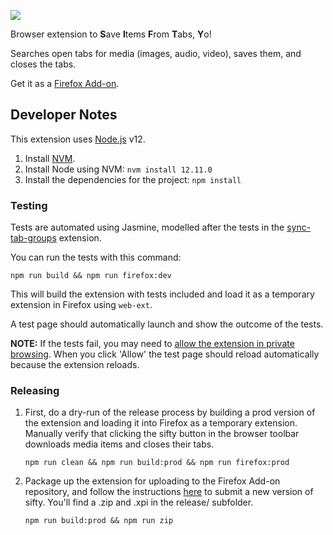<p align="left"><img src=https://raw.githubusercontent.com/keeler/sifty/master/icons/sifty.png></p>

Browser extension to **S**ave **I**tems **F**rom **T**abs, **Y**o!

Searches open tabs for media (images, audio, video), saves them, and closes the tabs.

Get it as a [Firefox Add-on](https://addons.mozilla.org/en-US/firefox/addon/sifty/).

## Developer Notes

This extension uses [Node.js](https://nodejs.org/en/) v12.

1. Install [NVM](https://github.com/nvm-sh/nvm). 
2. Install Node using NVM: `nvm install 12.11.0`
3. Install the dependencies for the project: `npm install`

### Testing

Tests are automated using Jasmine, modelled after the tests in the [sync-tab-groups](https://github.com/Morikko/sync-tab-groups) extension.

You can run the tests with this command:
```
npm run build && npm run firefox:dev
```

This will build the extension with tests included and load it as a temporary extension in Firefox using `web-ext`.

A test page should automatically launch and show the outcome of the tests.

**NOTE:** If the tests fail, you may need to [allow the extension in private browsing](https://support.mozilla.org/en-US/kb/extensions-private-browsing). When you click 'Allow' the test page should reload automatically because the extension reloads.

### Releasing

1. First, do a dry-run of the release process by building a prod version of the extension and loading it into Firefox as a temporary extension. Manually verify that clicking the sifty button in the browser toolbar downloads media items and closes their tabs.
    ```
    npm run clean && npm run build:prod && npm run firefox:prod
    ```
2. Package up the extension for uploading to the Firefox Add-on repository, and follow the instructions [here](https://extensionworkshop.com/documentation/publish/submitting-an-add-on/) to submit a new version of sifty. You'll find a .zip and .xpi in the release/ subfolder.
    ```
    npm run build:prod && npm run zip
    ```